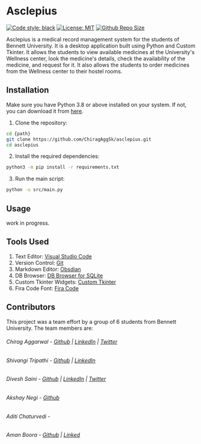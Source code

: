 # Asclepius

[![Code style: black](https://img.shields.io/badge/code%20style-black-000000.svg)](https://github.com/psf/black) [![License: MIT](https://img.shields.io/github/license/ChiragAgg5k/asclepius)](https://github.com/ChiragAgg5k/asclepius/blob/master/LICENSE.md) [![Github Repo Size](https://img.shields.io/github/repo-size/ChiragAgg5k/asclepius)](https://github.com/ChiragAgg5k/asclepius)

Asclepius is a medical record management system for the students of Bennett University. It is a desktop application built using Python and Custom Tkinter. It allows the students to view available medicines at the University's Wellness center, look the medicine's details, check the availability of the medicine, and request for it. It also allows the students to order medicines from the Wellness center to their hostel rooms.

## Installation

Make sure you have Python 3.8 or above installed on your system. If not, you can download it from [here](https://www.python.org/downloads/).

1) Clone the repository:

```bash
cd {path}
git clone https://github.com/ChiragAgg5k/asclepius.git
cd asclepius
```

2) Install the required dependencies:

```bash
python3 -m pip install -r requirements.txt
```

3) Run the main script:

```bash
python -u src/main.py
```

## Usage

work in progress.

## Tools Used

1) Text Editor: [Visual Studio Code](https://code.visualstudio.com/)
2) Version Control: [Git](https://git-scm.com/)
3) Markdown Editor: [Obsdian](https://obsidian.md/)
4) DB Browser: [DB Browser for SQLite](https://sqlitebrowser.org/)
5) Custom Tkinter Widgets: [Custom Tkinter](https://github.com/TomSchimansky/CustomTkinter)
6) Fira Code Font: [Fira Code](https://github.com/tonsky/FiraCode)

## Contributors

This project was a team effort by a group of 6 students from Bennett University. The team members are:

###### Chirag Aggarwal - [Github](https://github.com/ChiragAgg5k) | [LinkedIn](https://www.linkedin.com/in/chirag-aggarwal-066b97248/) | [Twitter](https://twitter.com/ChiragAgg5k)
###### Shivangi Tripathi - [Github](https://github.com/ShiviTripathi13) | [LinkedIn](https://www.linkedin.com/in/shivangi-tripathi-bu/)
###### Divesh Saini - [Github](https://github.com/divesh0001) | [LinkedIn](https://www.linkedin.com/in/divesh-saini-a38610216/) | [Twitter](https://twitter.com/Diveshs05718024)
###### Akshay Negi - [Github](https://github.com/akshubawa) 
###### Aditi Chaturvedi -
###### Aman Boora - [Github](https://github.com/boora-aman) | [Linked](https://www.linkedin.com/in/boora-aman/)